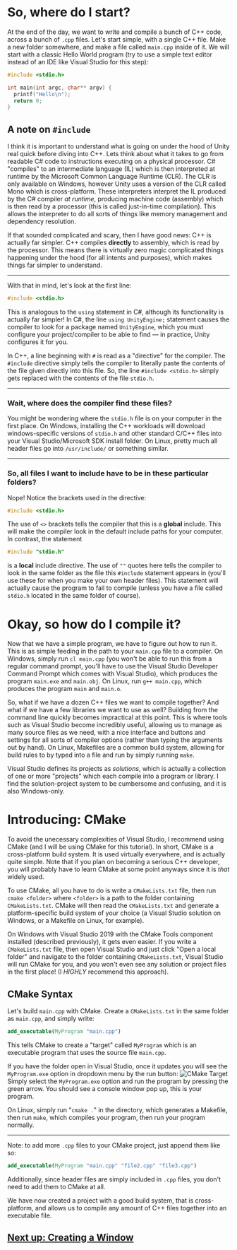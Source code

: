 # So, where do I start?
At the end of the day, we want to write and compile a bunch of C++ code, across a bunch of `.cpp` files. Let's start simple, with a single C++ file. Make a new folder somewhere, and make a file called `main.cpp` inside of it. We will start with a classic Hello World program (try to use a simple text editor instead of an IDE like Visual Studio for this step):
```C++
#include <stdio.h>

int main(int argc, char** argv) {
  printf("Hello\n");
  return 0;
}
```
## A note on `#include`
I think it is important to understand what is going on under the hood of Unity real quick before diving into C++. Lets think about what it takes to go from readable C# code to instructions executing on a physical processor. C# "compiles" to an intermediate language (IL) which is then interpreted at runtime by the Microsoft Common Language Runtime (CLR). The CLR is only available on Windows, however Unity uses a version of the CLR called Mono which is cross-platform. These interpreters interpret the IL produced by the C# compiler *at runtime*, producing machine code (assembly) which is then read by a processor (this is called just-in-time compilation). This allows the interpreter to do all sorts of things like memory management and dependency resolution.

If that sounded complicated and scary, then I have good news: C++ is actually far simpler. C++ compiles **directly** to assembly, which is read by the processor. This means there is virtually zero magic complicated things happening under the hood (for all intents and purposes), which makes things far simpler to understand.
***
With that in mind, let's look at the first line:
```C++
#include <stdio.h>
```
This is analogous to the `using` statement in C#, although its functionality is actually far simpler! In C#, the line `using UnityEngine;` statement causes the compiler to look for a package named `UnityEngine`, which you must configure your project/compiler to be able to find — in practice, Unity configures it for you. 

In C++, a line beginning with `#` is read as a "directive" for the compiler. The `#include` directive simply tells the compiler to literally paste the contents of the file given directly into this file. So, the line `#include <stdio.h>` simply gets replaced with the contents of the file `stdio.h`.
***
### Wait, where does the compiler find these files?
You might be wondering where the `stdio.h` file is on your computer in the first place. On Windows, installing the C++ workloads will download windows-specific versions of `stdio.h` and other standard C/C++ files into your Visual Studio/Microsoft SDK install folder. On Linux, pretty much all header files go into `/usr/include/` or something similar.
***
### So, all files I want to include have to be in these particular folders?
Nope! Notice the brackets used in the directive: 
```C++
#include <stdio.h>
```
The use of `<>` brackets tells the compiler that this is a **global** include. This will make the compiler look in the default include paths for your computer. In contrast, the statement
```C++
#include "stdio.h"
```
is a **local** include directive. The use of `""` quotes here tells the compiler to look in the same folder as the file this `#include` statement appears in (you'll use these for when you make your own header files). This statement will actually cause the program to fail to compile (unless you have a file called `stdio.h` located in the same folder of course).

# Okay, so how do I compile it?

Now that we have a simple program, we have to figure out how to run it. This is as simple feeding in the path to your `main.cpp` file to a compiler. On Windows, simply run `cl main.cpp` (you won't be able to run this from a regular command prompt, you'll have to use the Visual Studio Developer Command Prompt which comes with Visual Studio), which produces the program `main.exe` and `main.obj`. On Linux, run `g++ main.cpp`, which produces the program `main` and `main.o`.

So, what if we have a dozen C++ files we want to compile together? And what if we have a few libraries we want to use as well? Building from the command line quickly becomes impractical at this point. This is where tools such as Visual Studio become incredibly useful, allowing us to manage as many source files as we need, with a nice interface and buttons and settings for all sorts of compiler options (rather than typing the arguments out by hand). On Linux, Makefiles are a common build system, allowing for build rules to by typed into a file and run by simply running `make`.

Visual Studio defines its projects as *solutions*, which is actually a collection of one or more "projects" which each compile into a program or library. I find the solution-project system to be cumbersome and confusing, and it is also Windows-only.

# Introducing: CMake
To avoid the unecessary complexities of Visual Studio, I recommend using CMake (and I will be using CMake for this tutorial). In short, CMake is a cross-platform build system. It is used virtually everywhere, and is actually quite simple. Note that if you plan on becoming a serious C++ developer, you will probably have to learn CMake at some point anyways since it is *that* widely used.

To use CMake, all you have to do is write a `CMakeLists.txt` file, then run `cmake <folder>` where `<folder>` is a path to the folder containing `CMakeLists.txt`. CMake will then read the `CMakeLists.txt` and generate a platform-specific build system of your choice (a Visual Studio solution on Windows, or a Makefile on Linux, for example).

On Windows with Visual Studio 2019 with the CMake Tools component installed (described previously), it gets even easier. If you write a `CMakeLists.txt` file, then open Visual Studio and just click "Open a local folder" and navigate to the folder containing `CMakeLists.txt`, Visual Studio will run CMake for you, and you won't even see any solution or project files in the first place! (I *HIGHLY* recommend this approach).

## CMake Syntax

Let's build `main.cpp` with CMake. Create a `CMakeLists.txt` in the same folder as `main.cpp`, and simply write:
```CMake
add_executable(MyProgram "main.cpp")
```
This tells CMake to create a "target" called `MyProgram` which is an executable program that uses the source file `main.cpp`.

If you have the folder open in Visual Studio, once it updates you will see the `MyProgram.exe` option in dropdown menu by the run button:
![CMake Target](https://raw.githubusercontent.com/Shmaug/OpenGL-Tutorial/master/_images/vs_cmake_target.png)
Simply select the `MyProgram.exe` option and run the program by pressing the green arrow. You should see a console window pop up, this is your program.

On Linux, simply run "`cmake .`" in the directory, which generates a Makefile, then run `make`, which compiles your program, then run your program normally.
***
Note: to add more `.cpp` files to your CMake project, just append them like so:
```CMake
add_executable(MyProgram "main.cpp" "file2.cpp" "file3.cpp")
```
Additionally, since header files are simply included in `.cpp` files, you don't need to add them to CMake at all.

We have now created a project with a good build system, that is cross-platform, and allows us to compile any amount of C++ files together into an executable file.

## [Next up: Creating a Window](https://github.com/Shmaug/OpenGL-Tutorial/blob/master/SimpleWindow)